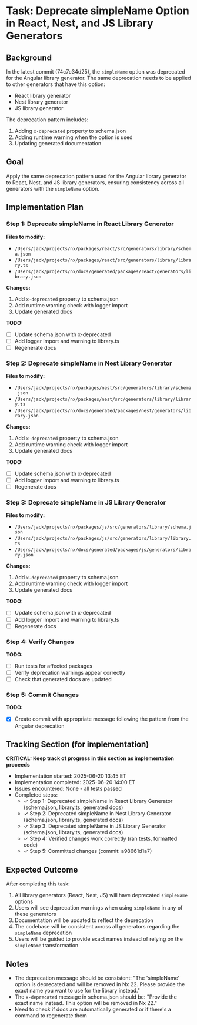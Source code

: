 # Task: Deprecate simpleName Option in React, Nest, and JS Library Generators

## Background
In the latest commit (74c7c34d25), the `simpleName` option was deprecated for the Angular library generator. The same deprecation needs to be applied to other generators that have this option:
- React library generator
- Nest library generator  
- JS library generator

The deprecation pattern includes:
1. Adding `x-deprecated` property to schema.json
2. Adding runtime warning when the option is used
3. Updating generated documentation

## Goal
Apply the same deprecation pattern used for the Angular library generator to React, Nest, and JS library generators, ensuring consistency across all generators with the `simpleName` option.

## Implementation Plan

### Step 1: Deprecate simpleName in React Library Generator
**Files to modify:**
- `/Users/jack/projects/nx/packages/react/src/generators/library/schema.json`
- `/Users/jack/projects/nx/packages/react/src/generators/library/library.ts`
- `/Users/jack/projects/nx/docs/generated/packages/react/generators/library.json`

**Changes:**
1. Add `x-deprecated` property to schema.json
2. Add runtime warning check with logger import
3. Update generated docs

**TODO:**
- [ ] Update schema.json with x-deprecated
- [ ] Add logger import and warning to library.ts
- [ ] Regenerate docs

### Step 2: Deprecate simpleName in Nest Library Generator
**Files to modify:**
- `/Users/jack/projects/nx/packages/nest/src/generators/library/schema.json`
- `/Users/jack/projects/nx/packages/nest/src/generators/library/library.ts`
- `/Users/jack/projects/nx/docs/generated/packages/nest/generators/library.json`

**Changes:**
1. Add `x-deprecated` property to schema.json
2. Add runtime warning check with logger import
3. Update generated docs

**TODO:**
- [ ] Update schema.json with x-deprecated
- [ ] Add logger import and warning to library.ts
- [ ] Regenerate docs

### Step 3: Deprecate simpleName in JS Library Generator
**Files to modify:**
- `/Users/jack/projects/nx/packages/js/src/generators/library/schema.json`
- `/Users/jack/projects/nx/packages/js/src/generators/library/library.ts`
- `/Users/jack/projects/nx/docs/generated/packages/js/generators/library.json`

**Changes:**
1. Add `x-deprecated` property to schema.json
2. Add runtime warning check with logger import
3. Update generated docs

**TODO:**
- [ ] Update schema.json with x-deprecated
- [ ] Add logger import and warning to library.ts
- [ ] Regenerate docs

### Step 4: Verify Changes
**TODO:**
- [ ] Run tests for affected packages
- [ ] Verify deprecation warnings appear correctly
- [ ] Check that generated docs are updated

### Step 5: Commit Changes
**TODO:**
- [x] Create commit with appropriate message following the pattern from the Angular deprecation

## Tracking Section (for implementation)
**CRITICAL: Keep track of progress in this section as implementation proceeds**

- Implementation started: 2025-06-20 13:45 ET
- Implementation completed: 2025-06-20 14:00 ET
- Issues encountered: None - all tests passed
- Completed steps:
  - ✓ Step 1: Deprecated simpleName in React Library Generator (schema.json, library.ts, generated docs)
  - ✓ Step 2: Deprecated simpleName in Nest Library Generator (schema.json, library.ts, generated docs)
  - ✓ Step 3: Deprecated simpleName in JS Library Generator (schema.json, library.ts, generated docs)
  - ✓ Step 4: Verified changes work correctly (ran tests, formatted code)
  - ✓ Step 5: Committed changes (commit: a98661d1a7)

## Expected Outcome
After completing this task:
1. All library generators (React, Nest, JS) will have deprecated `simpleName` options
2. Users will see deprecation warnings when using `simpleName` in any of these generators
3. Documentation will be updated to reflect the deprecation
4. The codebase will be consistent across all generators regarding the `simpleName` deprecation
5. Users will be guided to provide exact names instead of relying on the `simpleName` transformation

## Notes
- The deprecation message should be consistent: "The 'simpleName' option is deprecated and will be removed in Nx 22. Please provide the exact name you want to use for the library instead."
- The `x-deprecated` message in schema.json should be: "Provide the exact name instead. This option will be removed in Nx 22."
- Need to check if docs are automatically generated or if there's a command to regenerate them